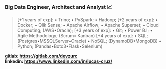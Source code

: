 ### Big Data Engineer, Architect and Analyst 📈
> [+1 years of exp]:
• Trino;
• PySpark;
• Hadoop;
> [+2 years of exp]:
• Docker;
• Qlik Sense;
• Apache Airflow;
• Apache Superset;
• Cloud Computing; (AWS•Oracle);
> [+3 years of exp]:
• Git;
• Power B.I;
• Agile Methodology; 
(Scrum• Kanban) 
> [+4 years of exp]:
• SQL; (Postgres•MSSQLServer•Oracle)
• NoSQL; 
(DynamoDB•MongoDB)
• Python; 
(Pandas•Boto3•Flask•Selenium)

<b>gitlab: https://gitlab.com/devzurc</b><br>
<b>linkedin: https://www.linkedin.com/in/lucas-cruz/</b>




